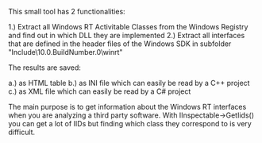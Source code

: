 This small tool has 2 functionalities:

1.) Extract all Windows RT Activitable Classes from the Windows Registry and find out in which DLL they are implemented
2.) Extract all interfaces that are defined in the header files of the Windows SDK in subfolder "Include\10.0.BuildNumber.0\winrt"

The results are saved:

a.) as HTML table
b.) as INI file which can easily be read by a C++ project
c.) as XML file which can easily be read by a C# project

The main purpose is to get information about the Windows RT interfaces when you are analyzing a third party software.
With IInspectable->GetIids() you can get a lot of IIDs but finding which class they correspond to is very difficult.

